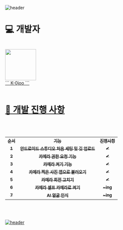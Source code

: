 ![header](https://capsule-render.vercel.app/api?type=waving&color=timeAuto&height=300&section=header&text=AI%20Develop%&fontSize=50&animation=twinkling)

# 💻 개발자
</br>
<a href="https://github.com/K-0joo"><img src="https://avatars.githubusercontent.com/u/83263735?v=4?s=100" width="100px;" alt="">
</br>
 ``` K-0joo ```

</br>
</br>


# 📱 개발 진행 사항
</br>
</br>

<table>
  <tr>
    <td align="center"><sub><b>순서</b></td>
    <td align="center"><sub><b>기능</b></td>
    <td align="center"><sub><b>진행사항</b></td>  
  </tr>
  
  <tr>
    <td align="center"><sub><b>1</b></td>
    <td align="center"><sub><b>안드로이드 스튜디오 처음 세팅 및 깃 업로드 </b></td>
    <td align="center"><sub><b>✔</b></td>
  </tr>
  
  <tr>
    <td align="center"><sub><b>2</b></td>
    <td align="center"><sub><b>카메라 권한 요청 기능</b></td>
    <td align="center"><sub><b>✔</b></td>
  </tr>
      
  <tr>
    <td align="center"><sub><b>3</b></td>
    <td align="center"><sub><b>카메라 켜기 기능</b></td>
    <td align="center"><sub><b>✔</b></td>
  </tr>
      
  <tr>
    <td align="center"><sub><b>4</b></td>
    <td align="center"><sub><b>카메라 찍은 사진 앱으로 불러오기</b></td>  
    <td align="center"><sub><b>✔</b></td>  
  </tr>
      
  <tr>
    <td align="center"><sub><b>5</b></td>
    <td align="center"><sub><b>카메라 회전 고치기</b></td>  
    <td align="center"><sub><b>✔</b></td>  
  </tr>   
  
  <tr>
    <td align="center"><sub><b>6</b></td>
    <td align="center"><sub><b>카메라 셀프 카메라로 켜기</b></td>  
    <td align="center"><sub><b>~ing</b></td>  
  </tr>
  
  <tr>
    <td align="center"><sub><b>7</b></td>
    <td align="center"><sub><b>AI 얼굴 인식</b></td>  
    <td align="center"><sub><b>~ing</b></td>  
  </tr>    
      
</table>

</br>
</br>

![header](https://capsule-render.vercel.app/api?type=wave&color=timeAuto&height=100&section=footer)

